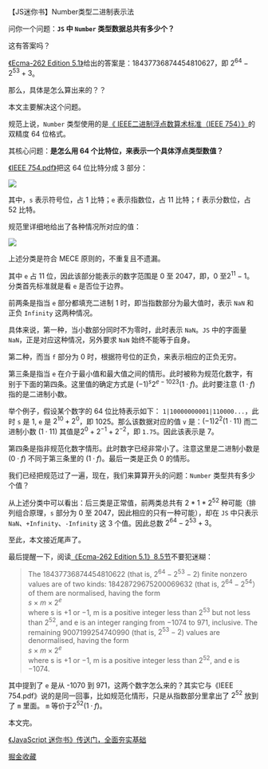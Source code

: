 【JS迷你书】Number类型二进制表示法

问你一个问题：**`JS` 中 `Number` 类型数据总共有多少个？**

这有答案吗？

[《Ecma-262 Edition 5.1》](https://www.ecma-international.org/ecma-262/5.1/index.html#sec-8.5)给出的答案是：18437736874454810627，即 $2^{64}-2^{53}+3$。

那么，具体是怎么算出来的？？

本文主要解决这个问题。

规范上说，`Number` 类型使用的是[《
IEEE二进制浮点数算术标准（IEEE 754）》](https://en.wikipedia.org/wiki/IEEE_754)的双精度 64 位格式。

其核心问题：**是怎么用 64 个比特位，来表示一个具体浮点类型数值？**

[《IEEE 754.pdf》](http://www.ritsumei.ac.jp/~piumarta/ca/doc/754-1985-IEEE-FP.pdf)把这 64 位比特分成 3 部分： 

![](https://user-gold-cdn.xitu.io/2019/5/8/16a97037a2588a0b?w=672&h=139&f=png&s=5744)

其中，`s` 表示符号位，占 1 比特；`e` 表示指数位，占 11 比特；`f` 表示分数位，占 52 比特。

规范里详细地给出了各种情况所对应的值：

![](https://user-gold-cdn.xitu.io/2019/5/8/16a97284c97e5479?w=645&h=153&f=png&s=44916)

上述分类是符合 MECE 原则的，不重复且不遗漏。

其中 `e` 占 11 位，因此该部分能表示的数字范围是 0 至 2047，即，0 至$2^{11}-1$。分类首先标准就是看 `e` 是否位于边界。

前两条是指当 `e` 部分都填充二进制 1 时，即当指数部分为最大值时，表示 `NaN` 和正负 `Infinity` 这两种情况。

具体来说，第一种，当小数部分同时不为零时，此时表示 `NaN`。`JS` 中的字面量 `NaN`，正是对应这种情况，另外要求 `NaN` 始终不能等于自身。

第二种，而当 `f` 部分为 0 时，根据符号位的正负，来表示相应的正负无穷。

第三条是指当 `e` 在介于最小值和最大值之间的情形。此时被称为规范化数字，有别于下面的第四条。这里值的确定方式是 $(-1)^s2^{e-1023}(1·f)$。此时要注意 $(1·f)$ 指的是二进制小数。

举个例子，假设某个数字的 64 位比特表示如下： `1|10000000001|110000...`，此时 `s` 是 1, `e` 是 $2^{10}+2^0$，即 1025。那么该数据对应的值 `v` 是：$(-1)2^{2}(1·11)$ 而二进制小数 $(1·11)$ 其值是$2^0+2^{-1}+2^{-2}$，即 `1.75`。因此该表示是 7。

第四条是指非规范化数字情形。此时数字已经非常小了。注意这里是二进制小数是 $(0·f)$ 不同于第三条里的 $(1·f)$。最后一类是正负 0 的情形。

我们已经把规范过了一遍，现在，我们来算算开头的问题：`Number` 类型共有多少个值？

从上述分类中可以看出：后三类是正常值，前两类总共有 $2*1*2^{52}$ 种可能（排列组合原理，`s` 部分为 0 至 2047，因此相应的只有一种可能），却在 `JS` 中只表示 `NaN`、`+Infinity`、`-Infinity` 这 3 个值。因此总数 $2^{64}-2^{53}+3$。

至此，本文接近尾声了。

最后提醒一下，阅读[《Ecma-262 Edition 5.1》8.5节](https://www.ecma-international.org/ecma-262/5.1/index.html#sec-8.5)不要犯迷糊：

> The 18437736874454810622 (that is, $2^{64}−2^{53}−2$) finite nonzero values are of two kinds: 18428729675200069632 (that is, $2^{64}−2^{54}$）of them are normalised, having the form       
 $s × m × 2^e$  
where s is +1 or −1, m is a positive integer less than $2^{53}$ but not less than $2^{52}$, and e is an integer ranging from −1074 to 971, inclusive.
The remaining 9007199254740990 (that is, $2^{53}−2$) values are denormalised, having the form    
 $s × m × 2^e$  
where s is +1 or −1, m is a positive integer less than $2^{52}$, and e is −1074.

其中提到了 `e` 是从 -1070 到 971，这两个数字怎么来的？其实它与《IEEE 754.pdf》说的是同一回事，比如规范化情形，只是从指数部分里拿出了 $2^{52}$ 放到了 `m` 里面。 `m` 等价于$2^{52}(1·f)$。

本文完。

[《JavaScript 迷你书》传送门，全面夯实基础](https://github.com/qdlaoyao/js-book)

[掘金收藏](https://juejin.im/collection/5ccfe1216fb9a0025a21dde3)
